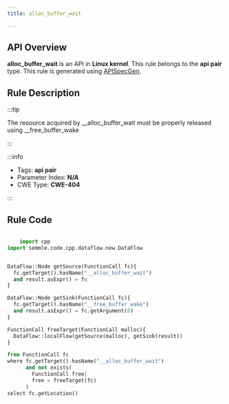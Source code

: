 ```yaml
---
title: alloc_buffer_wait

---
```



## API Overview
**alloc_buffer_wait** is an API in **Linux kernel**. This rule belongs to the **api pair** type. This rule is generated using [APISpecGen](../../tools/APISpecGen).
## Rule Description

:::tip

The resource acquired by __alloc_buffer_wait must be properly released using __free_buffer_wake

:::

:::info

- Tags: **api pair**
- Parameter Index: **N/A**
- CWE Type: **CWE-404**

:::

## Rule Code
```python

    import cpp
import semmle.code.cpp.dataflow.new.DataFlow


DataFlow::Node getSource(FunctionCall fc){
  fc.getTarget().hasName("__alloc_buffer_wait")
  and result.asExpr() = fc
}

DataFlow::Node getSink(FunctionCall fc){
  fc.getTarget().hasName("__free_buffer_wake")
  and result.asExpr() = fc.getArgument(0)
}

FunctionCall freeTarget(FunctionCall malloc){
  DataFlow::localFlow(getSource(malloc), getSink(result))
}

from FunctionCall fc
where fc.getTarget().hasName("__alloc_buffer_wait")
      and not exists(
        FunctionCall free| 
        free = freeTarget(fc)
      )
select fc.getLocation()

    
```